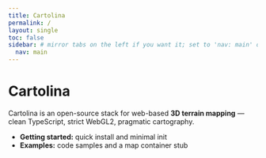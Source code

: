 ```yaml
---
title: Cartolina
permalink: /
layout: single
toc: false
sidebar: # mirror tabs on the left if you want it; set to 'nav: main' or remove entirely
  nav: main
---
```


# Cartolina

Cartolina is an open-source stack for web-based **3D terrain mapping** — clean TypeScript, strict WebGL2, pragmatic cartography.

- **Getting started:** quick install and minimal init
- **Examples:** code samples and a map container stub
